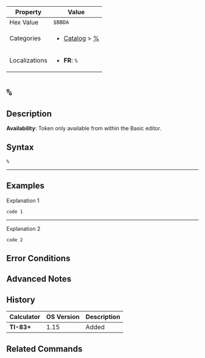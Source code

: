 | Property      | Value |
|---------------|-------|
| Hex Value     | `$BBDA`|
| Categories    | <ul><li>[Catalog](<../categories/Catalog.md>) > [%](<../categories/Catalog.md#%>)</li></ul> |
| Localizations | <ul><li><b>FR</b>: `%`</li></ul> |

# `%`

## Description



<b>Availability</b>: Token only available from within the Basic editor.

## Syntax
`%`

<hr>

## Examples

Explanation 1
```ti-basic
code 1
```
---
Explanation 2
```ti-basic
code 2
```

## Error Conditions


## Advanced Notes


## History
| Calculator | OS Version | Description |
|------------|------------|-------------|
| <b>TI-83+</b> | 1.15 | Added

## Related Commands

    